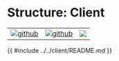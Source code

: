 # Structure: Client

| | | |
|-|-|-|
[![github](https://img.shields.io/badge/github-source-blue.svg)](https://github.com/iotaledger/stronghold.rs/tree/dev/client) | [![github](https://img.shields.io/badge/rust-docs-green.svg)](https://docs.rs/iota_stronghold)| [![](https://img.shields.io/crates/v/iota_stronghold.svg)](https://crates.io/crates/iota_stronghold)

{{ #include ../../client/README.md }}

